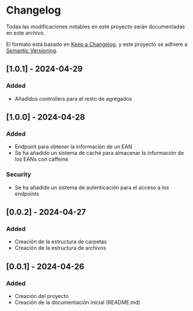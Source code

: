 # Changelog

Todas las modificaciones notables en este proyecto serán documentadas en este archivo.

El formato está basado en [Keep a Changelog](https://keepachangelog.com/es-ES/1.0.0/),
y este proyecto se adhiere a [Semantic Versioning](https://semver.org/lang/es/).

## [1.0.1] - 2024-04-29

### Added
- Añadidos controllers para el resto de agregados

## [1.0.0] - 2024-04-28

### Added
- Endpoint para obtener la información de un EAN
- Se ha añadido un sistema de caché para almacenar la información de los EANs con caffeine

### Security
- Se ha añadido un sistema de autenticación para el acceso a los endpoints

## [0.0.2] - 2024-04-27

### Added
- Creación de la estructura de carpetas
- Creación de la estructura de archivos


## [0.0.1] - 2024-04-26

### Added
- Creación del proyecto
- Creación de la documentación inicial (README.md)